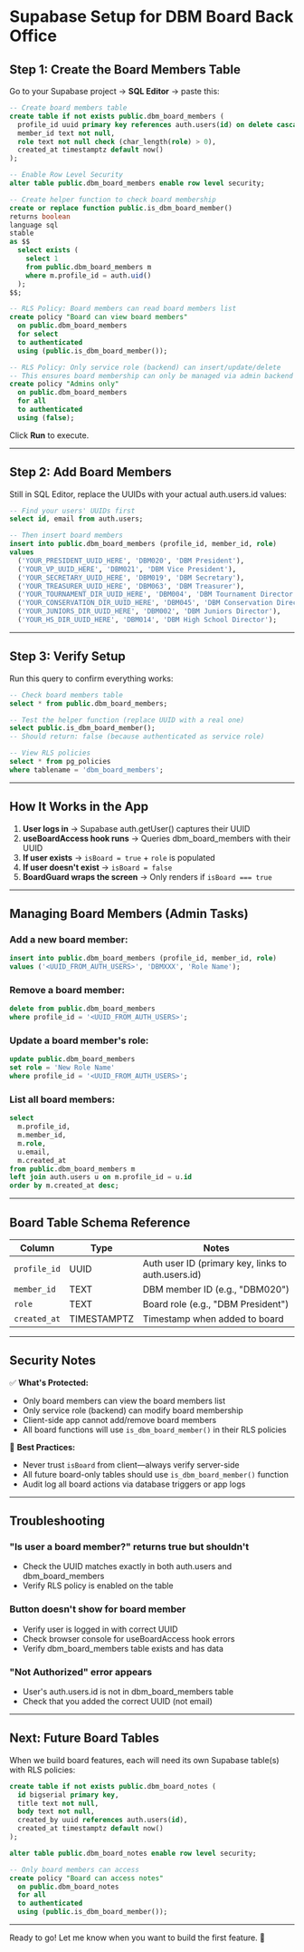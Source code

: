 # Supabase Setup for DBM Board Back Office

## Step 1: Create the Board Members Table

Go to your Supabase project → **SQL Editor** → paste this:

```sql
-- Create board members table
create table if not exists public.dbm_board_members (
  profile_id uuid primary key references auth.users(id) on delete cascade,
  member_id text not null,
  role text not null check (char_length(role) > 0),
  created_at timestamptz default now()
);

-- Enable Row Level Security
alter table public.dbm_board_members enable row level security;

-- Create helper function to check board membership
create or replace function public.is_dbm_board_member()
returns boolean
language sql
stable
as $$
  select exists (
    select 1
    from public.dbm_board_members m
    where m.profile_id = auth.uid()
  );
$$;

-- RLS Policy: Board members can read board members list
create policy "Board can view board members"
  on public.dbm_board_members
  for select
  to authenticated
  using (public.is_dbm_board_member());

-- RLS Policy: Only service role (backend) can insert/update/delete
-- This ensures board membership can only be managed via admin backend
create policy "Admins only"
  on public.dbm_board_members
  for all
  to authenticated
  using (false);
```

Click **Run** to execute.

---

## Step 2: Add Board Members

Still in SQL Editor, replace the UUIDs with your actual auth.users.id values:

```sql
-- Find your users' UUIDs first
select id, email from auth.users;

-- Then insert board members
insert into public.dbm_board_members (profile_id, member_id, role)
values
  ('YOUR_PRESIDENT_UUID_HERE', 'DBM020', 'DBM President'),
  ('YOUR_VP_UUID_HERE', 'DBM021', 'DBM Vice President'),
  ('YOUR_SECRETARY_UUID_HERE', 'DBM019', 'DBM Secretary'),
  ('YOUR_TREASURER_UUID_HERE', 'DBM063', 'DBM Treasurer'),
  ('YOUR_TOURNAMENT_DIR_UUID_HERE', 'DBM004', 'DBM Tournament Director'),
  ('YOUR_CONSERVATION_DIR_UUID_HERE', 'DBM045', 'DBM Conservation Director'),
  ('YOUR_JUNIORS_DIR_UUID_HERE', 'DBM002', 'DBM Juniors Director'),
  ('YOUR_HS_DIR_UUID_HERE', 'DBM014', 'DBM High School Director');
```

---

## Step 3: Verify Setup

Run this query to confirm everything works:

```sql
-- Check board members table
select * from public.dbm_board_members;

-- Test the helper function (replace UUID with a real one)
select public.is_dbm_board_member();
-- Should return: false (because authenticated as service role)

-- View RLS policies
select * from pg_policies 
where tablename = 'dbm_board_members';
```

---

## How It Works in the App

1. **User logs in** → Supabase auth.getUser() captures their UUID
2. **useBoardAccess hook runs** → Queries dbm_board_members with their UUID
3. **If user exists** → `isBoard = true` + `role` is populated
4. **If user doesn't exist** → `isBoard = false`
5. **BoardGuard wraps the screen** → Only renders if `isBoard === true`

---

## Managing Board Members (Admin Tasks)

### Add a new board member:
```sql
insert into public.dbm_board_members (profile_id, member_id, role)
values ('<UUID_FROM_AUTH_USERS>', 'DBMXXX', 'Role Name');
```

### Remove a board member:
```sql
delete from public.dbm_board_members 
where profile_id = '<UUID_FROM_AUTH_USERS>';
```

### Update a board member's role:
```sql
update public.dbm_board_members 
set role = 'New Role Name'
where profile_id = '<UUID_FROM_AUTH_USERS>';
```

### List all board members:
```sql
select 
  m.profile_id,
  m.member_id,
  m.role,
  u.email,
  m.created_at
from public.dbm_board_members m
left join auth.users u on m.profile_id = u.id
order by m.created_at desc;
```

---

## Board Table Schema Reference

| Column | Type | Notes |
|--------|------|-------|
| `profile_id` | UUID | Auth user ID (primary key, links to auth.users.id) |
| `member_id` | TEXT | DBM member ID (e.g., "DBM020") |
| `role` | TEXT | Board role (e.g., "DBM President") |
| `created_at` | TIMESTAMPTZ | Timestamp when added to board |

---

## Security Notes

✅ **What's Protected:**
- Only board members can view the board members list
- Only service role (backend) can modify board membership
- Client-side app cannot add/remove board members
- All board functions will use `is_dbm_board_member()` in their RLS policies

🔐 **Best Practices:**
- Never trust `isBoard` from client—always verify server-side
- All future board-only tables should use `is_dbm_board_member()` function
- Audit log all board actions via database triggers or app logs

---

## Troubleshooting

### "Is user a board member?" returns true but shouldn't
- Check the UUID matches exactly in both auth.users and dbm_board_members
- Verify RLS policy is enabled on the table

### Button doesn't show for board member
- Verify user is logged in with correct UUID
- Check browser console for useBoardAccess hook errors
- Verify dbm_board_members table exists and has data

### "Not Authorized" error appears
- User's auth.users.id is not in dbm_board_members table
- Check that you added the correct UUID (not email)

---

## Next: Future Board Tables

When we build board features, each will need its own Supabase table(s) with RLS policies:

```sql
create table if not exists public.dbm_board_notes (
  id bigserial primary key,
  title text not null,
  body text not null,
  created_by uuid references auth.users(id),
  created_at timestamptz default now()
);

alter table public.dbm_board_notes enable row level security;

-- Only board members can access
create policy "Board can access notes"
  on public.dbm_board_notes
  for all
  to authenticated
  using (public.is_dbm_board_member());
```

---

Ready to go! Let me know when you want to build the first feature. 🚀
